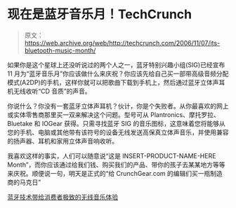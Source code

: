 # 现在是蓝牙音乐月！TechCrunch

> 原文：<https://web.archive.org/web/http://techcrunch.com/2006/11/07/its-bluetooth-music-month/>

如果你是这个星球上还没听说过的两个人之一，蓝牙特别兴趣小组(SIG)已经宣布 11 月为“蓝牙音乐月”你应该做什么来庆祝？你应该先给自己买一部带高级音频分配模式(A2DP)的手机，这样你就可以把歌曲下载到手机上，然后通过蓝牙立体声耳机无线收听“CD 音质”的声音。

你说什么？你没有一套蓝牙立体声耳机？伙计，你是个失败者。从你最喜欢的网上或实体零售商那里买一双来解决这个问题。型号可从 Plantronics、摩托罗拉、Bluetake 和 IOGear 获得。只需寻找蓝牙 SIG 的音乐图标，这意味着您将能够从您的手机、电脑或其他带有该符号的设备无线发送高保真立体声音乐，并使用兼容的扬声器、耳机和家用立体声音响收听。

我喜欢这样的事实，人们可以随意说“这是 INSERT-PRODUCT-NAME-HERE Month”，而你应该通过给我们钱、购买我们的产品、带你的孩子去某某地方等等来庆祝。顺便说一句，明天是正式的“给 CrunchGear.com 的编辑们买一瓶制造商的马克日”

[蓝牙技术带给消费者极致的无线音乐体验](https://web.archive.org/web/20131117194623/http://www.bluetooth.com/Bluetooth/Press/SIG/IBLUETOOTHI_TECHNOLOGY_GIVES_CONSUMERS_THE_ULTIMATE_WIRELESS_MUSIC_EXPERIENCE.htm)